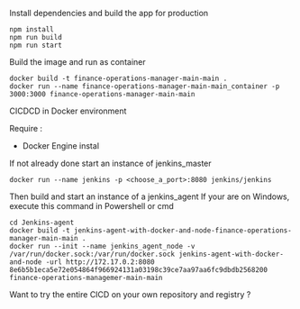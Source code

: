 Install dependencies and build the app for production
```
npm install
npm run build
npm run start
```

Build the image and run as container
```
docker build -t finance-operations-manager-main-main .
docker run --name finance-operations-manager-main-main_container -p 3000:3000 finance-operations-manager-main-main
```

CICDCD in Docker environment

Require :
- Docker Engine instal

If not already done start an instance of jenkins_master
```
docker run --name jenkins -p <choose_a_port>:8080 jenkins/jenkins
```

Then build and start an instance of a jenkins_agent
If your are on Windows, execute this command in Powershell or cmd
```
cd Jenkins-agent
docker build -t jenkins-agent-with-docker-and-node-finance-operations-manager-main-main .
docker run --init --name jenkins_agent_node -v /var/run/docker.sock:/var/run/docker.sock jenkins-agent-with-docker-and-node -url http://172.17.0.2:8080 8e6b5b1eca5e72e054864f966924131a03198c39ce7aa97aa6fc9dbdb2568200 finance-operations-managemer-main-main
```

Want to try the entire CICD on your own repository and registry ?